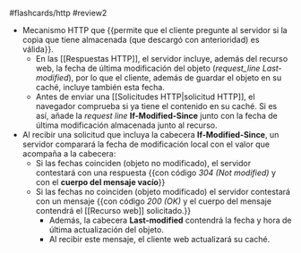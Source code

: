 #flashcards/http 
#review2 

- Mecanismo HTTP que {{permite que el cliente pregunte al servidor si la copia que tiene almacenada (que descargó con anterioridad) es válida}}.
	- En las [[Respuestas HTTP]], el servidor incluye, además del recurso web, la fecha de última modificación del objeto (_request_line_ _Last-modified_), por lo que el cliente, además de guardar el objeto en su caché, incluye también esta fecha.
	- Antes de enviar una [[Solicitudes HTTP|solicitud HTTP]], el navegador comprueba si ya tiene el contenido en su caché. Si es así, añade la _request line_ **If-Modified-Since** junto con la fecha de última modificación almacenada junto al recurso.
- Al recibir una solicitud que incluya la cabecera **If-Modified-Since**, un servidor comparará la fecha de modificación local con el valor que acompaña a la cabecera:
	- Si las fechas coinciden (objeto no modificado), el servidor contestará con una respuesta {{con código _304 (Not modified)_ y con el **cuerpo del mensaje vacío**}}
	- Si las fechas no coinciden (objeto modificado) el servidor contestará con un mensaje {{con código _200 (OK)_ y el cuerpo del mensaje contendrá el [[Recurso web]] solicitado.}}
		- Además, la cabecera **Last-modified** contendrá la fecha y hora de última actualización del objeto.
		- Al recibir este mensaje, el cliente web actualizará su caché.